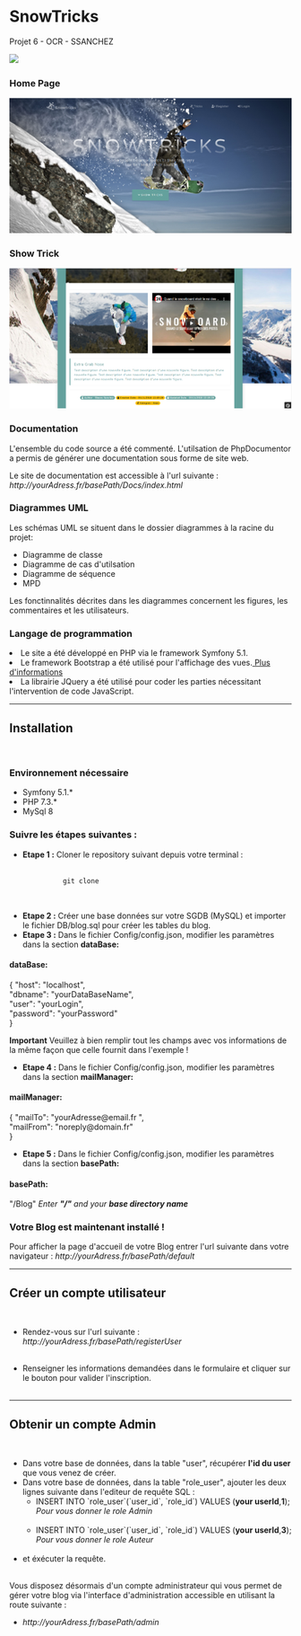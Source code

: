 # SnowTricks
Projet 6 - OCR - SSANCHEZ

<a href="https://codeclimate.com/github/ssanchez91/SnowTricks/maintainability"><img src="https://api.codeclimate.com/v1/badges/cc71ef5cb784992b2e9a/maintainability" /></a>

<h3>Home Page</h3>

![frontend](https://github.com/ssanchez91/SnowTricks/blob/main/public/assets/img/Readme/Home.PNG)

<h3>Show Trick</h3>

![backend](https://github.com/ssanchez91/SnowTricks/blob/main/public/assets/img/Readme/ShowTrick.PNG)

<h3>Documentation</h3>
<p>L'ensemble du code source a été commenté. L'utilsation de PhpDocumentor a permis de générer une documentation sous forme de site web.</p>
<p>Le site de documentation est accessible à l'url suivante : <em>http://yourAdress.fr/basePath/Docs/index.html</em></p>

<h3>Diagrammes UML</h3>
Les schémas UML se situent dans le dossier diagrammes à la racine du projet:
<ul>
  <li>Diagramme de classe</li>
  <li>Diagramme de cas d'utilsation</li>
  <li>Diagramme de séquence</li>
  <li>MPD</li>
</ul>  
Les fonctinnalités décrites dans les diagrammes concernent les figures, les commentaires et les utilisateurs.

<h3>Langage de programmation</h3>

<ul>
</ul>
<li>Le site a été développé en PHP via le framework Symfony 5.1.</li>
<li>Le framework Bootstrap a été utilisé pour l'affichage des vues.<a href="https://getbootstrap.com/" target="_blank"> Plus d'informations</a></li>
<li>La librairie JQuery a été utilisé pour coder les parties nécessitant l'intervention de code JavaScript.</li>
<hr>
<h2>Installation</h2><br>
<h3>Environnement nécessaire</h3>
<ul>
  <li>Symfony 5.1.*</li>
  <li>PHP 7.3.*</li>
  <li>MySql 8</li>
</ul>
<h3>Suivre les étapes suivantes :</h3>
<ul>
  <li><b>Etape 1 :</b> Cloner le repository suivant depuis votre terminal :</li>
  <pre>
      <code>
          git clone
      </code>
  </pre>    
  <li><b>Etape 2 :</b> Créer une base données sur votre SGDB (MySQL) et importer le fichier DB/blog.sql pour créer les tables du blog.</li>
  <li><b>Etape 3 :</b> Dans le fichier Config/config.json, modifier les paramètres dans la section <b>dataBase:</b></li>
</ul>

<h4>dataBase:</h4>
    <p>{
      "host": "localhost",<br>
      "dbname": "yourDataBaseName",<br>
      "user": "yourLogin",<br>
      "password": "yourPassword"<br>
  }</p>

<b>Important</b>
 Veuillez à bien remplir tout les champs avec vos informations de la même façon que celle fournit dans l'exemple !

<ul>
  <li><b>Etape 4 :</b> Dans le fichier Config/config.json, modifier les paramètres dans la section <b>mailManager:</b></li>
</ul>
<h4>mailManager:</h4>
    <p>{
      "mailTo": "yourAdresse@email.fr ",<br>
      "mailFrom": "noreply@domain.fr"<br>   
  }</p>
  
  <ul>
  <li><b>Etape 5 :</b> Dans le fichier Config/config.json, modifier les paramètres dans la section <b>basePath:</b></li>
</ul>
<h4>basePath:</h4>
    <p>"/Blog"<em> Enter <strong>"/"</strong> and your <strong>base directory name</strong> </em></p> 
  
<h3>Votre Blog est maintenant installé !</h3>
<p>Pour afficher la page d'accueil de votre Blog entrer l'url suivante dans votre navigateur : <em>http://yourAdress.fr/basePath/default</em></p>
<hr>
<h2>Créer un compte utilisateur</h2><br>
<ul>
  <li>Rendez-vous sur l'url suivante : <em>http://yourAdress.fr/basePath/registerUser</em></p></li><br> 
  <li>Renseigner les informations demandées dans le formulaire et cliquer sur le bouton pour valider l'inscription.</li><br>
</ul>
<hr>
<h2>Obtenir un compte Admin</h2><br>
<ul>
  <li>Dans votre base de données, dans la table "user", récupérer <b>l'id du user</b> que vous venez de créer.
  <li>Dans votre base de données, dans la table "role_user", ajouter les deux lignes suivante dans l'editeur de requête SQL :
    <ul>
      <li> INSERT INTO `role_user`(`user_id`, `role_id`) VALUES (<b>your userId</b>,<b>1</b>); <em>Pour vous donner le role Admin</em> </li><br>
      <li> INSERT INTO `role_user`(`user_id`, `role_id`) VALUES (<b>your userId</b>,<b>3</b>); <em>Pour vous donner le role Auteur</em> </li><br>
    </ul>  
  <li>et éxécuter la requête.</li><br>
</ul>
<p>Vous disposez désormais d'un compte administrateur qui vous permet de gérer votre blog via l'interface d'administration accessible en utilisant la route suivante :</p>
<ul>
  <li><em>http://yourAdress.fr/basePath/admin</em>
  </li>
</ul>  
